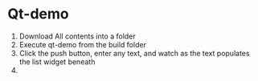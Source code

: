 Qt-demo
=======
<ol>
<li> Download All contents into a folder </li>
<li> Execute qt-demo from the build folder </li>
<li> Click the push button, enter any text, and watch as the text populates the list widget beneath <li>
</ol>
